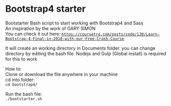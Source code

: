 # Bootstrap4 starter 
Bootstarter
Bash script to start working with Bootstrap4 and Sass <br/>
An inspiration by the work of GARY SIMON <br/>
You can check it out here:
<code>https://coursetro.com/posts/code/130/Learn-Bootstrap-4-Final-in-2018-with-our-Free-Crash-Course</code>

It will create an working directory in Documents folder.
you can change directory by editing the bash file.
Nodejs and Gulp (Global install) is required for this to work

How to:<br/>
Clone or download the file anywhere in your machine<br/>
cd into folder:<br/>
<code>cd bootstrap4/</code><br/>

Run the bash file:<br/>
<code>./bootstarter.sh</code>


